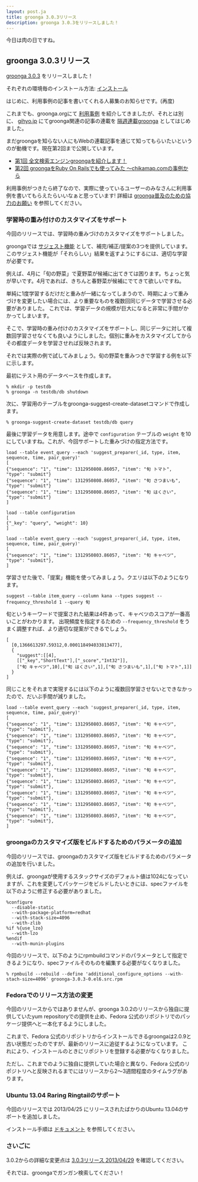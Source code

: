 ```yaml
---
layout: post.ja
title: groonga 3.0.3リリース
description: groonga 3.0.3をリリースしました！
---
```


今日は肉の日ですね。

groonga 3.0.3リリース
---------------------

[groonga 3.0.3](/ja/docs/news.html#release-3-0-3) をリリースしました！

それぞれの環境毎のインストール方法:
[インストール](/ja/docs/install.html)

はじめに、利用事例の記事を書いてくれる人募集のお知らせです。(再度)

これまでも、groonga.orgにて [利用事例](http://groonga.org/ja/users/)
を紹介してきましたが、それとは別に、 [gihyo.jp](http://gihyo.jp/)
にてgroonga関連の記事の連載を
[隔週連載groonga](http://gihyo.jp/dev/clip/01/groonga)
としてはじめました。

まだgroongaを知らない人にもWebの連載記事を通じて知ってもらいたいというのが動機です。現在第2回まで公開しています。

-   [第1回
    全文検索エンジンgroongaを紹介します！](http://gihyo.jp/dev/clip/01/groonga/0001)
-   [第2回 groongaをRuby On Railsでも使ってみた
    ～chikamap.comの事例から](http://gihyo.jp/dev/clip/01/groonga/0002)

利用事例がつきたら終了なので、実際に使っているユーザーのみなさんに利用事例を書いてもらえたらいいなぁと思っています!
詳細は
[groonga普及のための協力のお願い](http://sourceforge.jp/projects/groonga/lists/archive/dev/2013-February/001186.html)
を参照してください。

### 学習時の重み付けのカスタマイズをサポート

今回のリリースでは、学習時の重みづけのカスタマイズをサポートしました。

groongaでは
[サジェスト機能](http://groonga.org/ja/docs/suggest/introduction.html)
として、補完/補正/提案の3つを提供しています。このサジェスト機能が「それらしい」結果を返すようにするには、適切な学習が必要です。

例えば、4月に「旬の野菜」で夏野菜が候補に出てきては困ります。ちょっと気が早いです。4月であれば、きちんと春野菜が候補にでてきて欲しいですね。

単純に1度学習するだけだと重みが一緒になってしまうので、時期によって重みづけを変更したい場合には、より重要なものを複数回同じデータで学習させる必要がありました。
これでは、学習データの規模が巨大になると非常に手間がかかってしまいます。

そこで、学習時の重み付けのカスタマイズをサポートし、同じデータに対して複数回学習させなくても良いようにしました。個別に重みをカスタマイズしてからその都度データを学習させれば反映されます。

それでは実際の例で試してみましょう。旬の野菜を重みつきで学習する例を以下に示します。

最初にテスト用のデータベースを作成します。

    % mkdir -p testdb
    % groonga -n testdb/db shutdown

次に、学習用のテーブルをgroonga-suggest-create-datasetコマンドで作成します。

    % groonga-suggest-create-dataset testdb/db query

最後に学習データを用意します。途中で `configuration` テーブルの `weight`
を10にしていますね。これが、今回サポートした重みづけの指定方法です。

    load --table event_query --each 'suggest_preparer(_id, type, item, sequence, time, pair_query)'
    [
    {"sequence": "1", "time": 1312950808.86057, "item": "旬 トマト", "type": "submit"}
    {"sequence": "1", "time": 1312950808.86057, "item": "旬 さつまいも", "type": "submit"}
    {"sequence": "1", "time": 1312950808.86057, "item": "旬 はくさい", "type": "submit"}
    ]

    load --table configuration
    [
    {"_key": "query", "weight": 10}
    ]

    load --table event_query --each 'suggest_preparer(_id, type, item, sequence, time, pair_query)'
    [
    {"sequence": "1", "time": 1312950803.86057, "item": "旬 キャベツ", "type": "submit"},
    ]

学習させた後で、「提案」機能を使ってみましょう。クエリは以下のようになります。

    suggest --table item_query --column kana --types suggest --frequency_threshold 1 --query 旬

旬というキーワードで提案された結果は4件あって、キャベツのスコアが一番高いことがわかります。
出現頻度を指定するための `--frequency_threshold`
をうまく調整すれば、より適切な提案ができるでしょう。

    [
      [0,1366613297.59312,0.000118494033813477],
      {
        "suggest":[[4],
        [["_key","ShortText"],["_score","Int32"]],
        ["旬 キャベツ",10],["旬 はくさい",1],["旬 さつまいも",1],["旬 トマト",1]]
      }
    ]

同じことをそれまで実現するには以下のように複数回学習させないとできなかったので、だいぶ手間が減りました。

    load --table event_query --each 'suggest_preparer(_id, type, item, sequence, time, pair_query)'
    [
    {"sequence": "1", "time": 1312950803.86057, "item": "旬 キャベツ", "type": "submit"},
    {"sequence": "1", "time": 1312950803.86057, "item": "旬 キャベツ", "type": "submit"},
    {"sequence": "1", "time": 1312950803.86057, "item": "旬 キャベツ", "type": "submit"},
    {"sequence": "1", "time": 1312950803.86057, "item": "旬 キャベツ", "type": "submit"},
    {"sequence": "1", "time": 1312950803.86057, "item": "旬 キャベツ", "type": "submit"},
    {"sequence": "1", "time": 1312950803.86057, "item": "旬 キャベツ", "type": "submit"},
    {"sequence": "1", "time": 1312950803.86057, "item": "旬 キャベツ", "type": "submit"},
    {"sequence": "1", "time": 1312950803.86057, "item": "旬 キャベツ", "type": "submit"},
    {"sequence": "1", "time": 1312950803.86057, "item": "旬 キャベツ", "type": "submit"},
    ]

### groongaのカスタマイズ版をビルドするためのパラメータの追加

今回のリリースでは、groongaのカスタマイズ版をビルドするためのパラメータの追加を行いました。

例えば、groongaが使用するスタックサイズのデフォルト値は1024になっていますが、これを変更してパッケージをビルドしたいときには、specファイルを以下のように修正する必要がありました。

    %configure 
      --disable-static 
      --with-package-platform=redhat 
      --with-stack-size=4096 
      --with-zlib 
    %if %{use_lzo}
      --with-lzo 
    %endif
      --with-munin-plugins

今回のリリースで、以下のようにrpmbuildコマンドのパラメータとして指定できるようになり、specファイルそのものを編集する必要がなくなりました。

    % rpmbuild --rebuild --define 'additional_configure_options --with-stach-size=4096' groonga-3.0.3-0.el6.src.rpm

### Fedoraでのリリース方法の変更

今回のリリースからではありませんが、groonga
3.0.2のリリースから独自に提供していたyum
repositoryでの提供を止め、Fedora
公式のリポジトリでのパッケージ提供へと一本化するようにしました。

これまで、Fedora
公式のリポジトリからインストールできるgroongaは2.0.9と古い状態だったのですが、最新のリリースに追従するようになっています。
これにより、インストールのときにリポジトリを登録する必要がなくなりました。

ただし、これまでのように独自に提供していた場合と異なり、Fedora
公式のリポジトリへと反映されるまでにはリリースから2〜3週間程度のタイムラグがあります。

### Ubuntu 13.04 Raring Ringtailのサポート

今回のリリースでは 2013/04/25 にリリースされたばかりのUbuntu
13.04のサポートを追加しました。

インストール手順は
[ドキュメント](http://groonga.org/ja/docs/install/ubuntu.html#raring-ringrail)
を参照してください。

### さいごに

3.0.2からの詳細な変更点は [3.0.3リリース
2013/04/29](/ja/docs/news.html#release-3-0-3) を確認してください。

それでは、groongaでガンガン検索してください！
